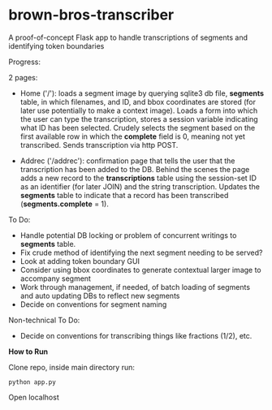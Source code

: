 # brown-bros-transcriber

A proof-of-concept Flask app to handle transcriptions of segments and identifying token boundaries

Progress:

2 pages:
 - Home ('/'): loads a segment image by querying sqlite3 db file, **segments** table, in which filenames, and ID, and bbox coordinates are stored (for later use potentially to make a context image). Loads a form into which the user can type the transcription, stores a session variable indicating what ID has been selected. Crudely selects the segment based on the first available row in which the **complete** field is 0, meaning not yet transcribed. Sends transcription via http POST.
 
 - Addrec ('/addrec'): confirmation page that tells the user that the transcription has been added to the DB. Behind the scenes the page adds a new record to the **transcriptions** table using the session-set ID as an identifier (for later JOIN) and the string transcription. Updates the **segments** table to indicate that a record has been transcribed (**segments.complete** = 1).
 
To Do:

 - Handle potential DB locking or problem of concurrent writings to **segments** table.
 - Fix crude method of identifying the next segment needing to be served?
 - Look at adding token boundary GUI
 - Consider using bbox coordinates to generate contextual larger image to accompany segment
 - Work through management, if needed, of batch loading of segments and auto updating DBs to reflect new segments
 - Decide on conventions for segment naming
 
Non-technical To Do:

 - Decide on conventions for transcribing things like fractions (1/2), etc.
 
 **How to Run**
 
 Clone repo, inside main directory run:
 
 <code>python app.py</code>
 
Open localhost
 